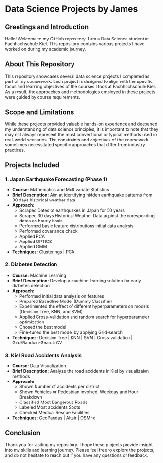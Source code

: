 # Data Science Projects by James

## Greetings and Introduction
Hello! Welcome to my GitHub repository. I am a Data Science student at Fachhochschule Kiel. This repository contains various projects I have worked on during my academic journey.

## About This Repository
This repository showcases several data science projects I completed as part of my coursework. Each project is designed to align with the specific focus and learning objectives of the courses I took at Fachhochschule Kiel. As a result, the approaches and methodologies employed in these projects were guided by course requirements.

## Scope and Limitations
While these projects provided valuable hands-on experience and deepened my understanding of data science principles, it is important to note that they may not always represent the most conventional or typical methods used in real-world scenarios. The constraints and objectives of the coursework sometimes necessitated specific approaches that differ from industry practices.

## Projects Included

### 1. Japan Earthquake Forecasting (Phase 1)

- **Course:** Mathematics and Multivariate Statistics
- **Brief Description:** Aim at identifying hidden earthquake patterns from 30 days historical weather data
- **Approach:**
  - Scraped Dates of earthquakes in Japan for 50 years
  - Scraped 30 days Historical Weather Data against the coresponding dates on hourly basis
  - Performed basic feature distributions initial data analysis
  - Performed covariance check
  - Applied PCA
  - Applied OPTICS
  - Applied GMM
- **Techniques:** Clusterings | PCA

### 2. Diabetes Detection

- **Course:** Machine Learning
- **Brief Description:** Develop a machine learning solution for early diabetes detection
- **Approach:**
  - Performed initial data analysis on features
  - Prepared Basedline Model (Dummy Classifier)
  - Experimented the effect of different hyperparameters on models (Decision Tree, KNN, and SVM)
  - Applied Cross-validation and random search for hyperparameter optimization
  - Chosed the best model
  - Fine-tuned the best model by applying Grid-search
- **Techniques:** Decision Tree | KNN | SVM | Cross-validation | Grid/Random-Search CV

### 3. Kiel Road Accidents Analysis

- **Course:** Data Visualization
- **Brief Description:** Analyze the road accidents in Kiel by visualizaion methods
- **Approach:**
  - Shown Number of accidents per district
  - Shown Vehicles or Pedestrian involved, Weekday and Hour Breakdown
  - Classified Most Dangerous Roads
  - Labeled Most accidents Spots
  - Checked Medical Rescue Facilities
- **Techniques:** GeoPandas | Altair | OSMnx


## Conclusion
Thank you for visiting my repository. I hope these projects provide insight into my skills and learning journey. Please feel free to explore the projects, and do not hesitate to reach out if you have any questions or feedback.
